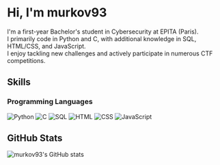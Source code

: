 # Hi, I'm murkov93

I'm a first-year Bachelor's student in Cybersecurity at EPITA (Paris).  
I primarily code in Python and C, with additional knowledge in SQL, HTML/CSS, and JavaScript.  
I enjoy tackling new challenges and actively participate in numerous CTF competitions.

## Skills

### Programming Languages
<p>
  <img src="https://img.shields.io/badge/Python-e5d8d0?style=for-the-badge&logo=python&logoColor=936a4f" alt="Python"/>
  <img src="https://img.shields.io/badge/C-e5d8d0?style=for-the-badge&logo=c&logoColor=936a4f" alt="C"/>
  <img src="https://img.shields.io/badge/SQL-e5d8d0?style=for-the-badge&logo=mysql&logoColor=936a4f" alt="SQL"/>
  <img src="https://img.shields.io/badge/HTML-e5d8d0?style=for-the-badge&logo=html5&logoColor=936a4f" alt="HTML"/>
  <img src="https://img.shields.io/badge/CSS-e5d8d0?style=for-the-badge&logo=css3&logoColor=936a4f" alt="CSS"/>
  <img src="https://img.shields.io/badge/JavaScript-e5d8d0?style=for-the-badge&logo=javascript&logoColor=936a4f" alt="JavaScript"/>
</p>

## GitHub Stats

![murkov93's GitHub stats](https://github-readme-stats.vercel.app/api?username=murkov93&show_icons=true&bg_color=e5d8d0&title_color=936a4f&text_color=936a4f&icon_color=936a4f&border_color=936a4f)
